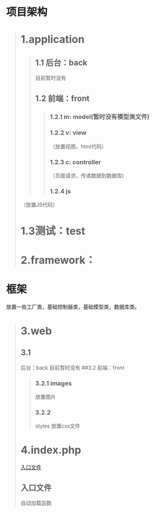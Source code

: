 # 项目架构
> # 1.application
>
>> ## 1.1 后台：back  
>>  目前暂时没有
>> ## 1.2 前端：front
>>
>>> ### 1.2.1 m: model(暂时没有模型类文件)
>>> ### 1.2.2 v: view   
>>>（放置视图，html代码）
>>> ### 1.2.3 c: controller
>>>（页面请求，传递数据到数据库)
>>> ### 1.2.4 js 
>（放置JS代码）
> # 1.3测试：test
> # 2.framework：
>
# 框架
放置一些工厂类，基础控制器类，基础模型类，数据库类。<br>
> # 3.web
>  
> ## 3.1 
>   后台：back 目前暂时没有
> ##3.2 
>前端：front
>> ### 3.2.1 images  
>>放置图片
>> ### 3.2.2 
>>styles 放置css文件
> # 4.index.php 
> [入口文件](/index.php)
> ## 入口文件
> 自动加载函数
>






